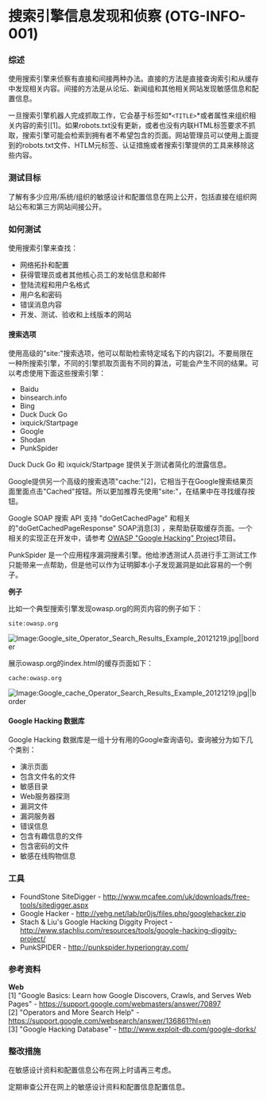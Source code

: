 # 搜索引擎信息发现和侦察 (OTG-INFO-001)

### 综述
使用搜索引擎来侦察有直接和间接两种办法。直接的方法是直接查询索引和从缓存中发现相关内容。间接的方法是从论坛、新闻组和其他相关网站发现敏感信息和配置信息。


一旦搜索引擎机器人完成抓取工作，它会基于标签如*`<TITLE>`*或者属性来组织相关内容的索引[1]。如果robots.txt没有更新，或者也没有内联HTML标签要求不抓取，搜索引擎可能会检索到拥有者不希望包含的页面。网站管理员可以使用上面提到的robots.txt文件、HTLM元标签、认证措施或者搜索引擎提供的工具来移除这些内容。


### 测试目标

了解有多少应用/系统/组织的敏感设计和配置信息在网上公开，包括直接在组织网站公布和第三方网站间接公开。


### 如何测试

使用搜索引擎来查找：
* 网络拓扑和配置
* 获得管理员或者其他核心员工的发帖信息和邮件
* 登陆流程和用户名格式
* 用户名和密码
* 错误消息内容
* 开发、测试、验收和上线版本的网站


#### 搜索选项
使用高级的"site:"搜索选项，他可以帮助检索特定域名下的内容[2]。不要局限在一种所搜索引擎，不同的引擎抓取页面有不同的算法，可能会产生不同的结果。可以考虑使用下面这些搜索引擎：

* Baidu
* binsearch.info
* Bing
* Duck Duck Go
* ixquick/Startpage
* Google
* Shodan
* PunkSpider


Duck Duck Go 和 ixquick/Startpage 提供关于测试者简化的泄露信息。

Google提供另一个高级的搜索选项"cache:"[2]，它相当于在Google搜索结果页面里面点击"Cached"按钮。所以更加推荐先使用"site:"，在结果中在寻找缓存按钮。

Google SOAP 搜索 API 支持 "doGetCachedPage" 和相关的"doGetCachedPageResponse" SOAP消息[3] ，来帮助获取缓存页面。一个相关的实现正在开发中，请参考 [OWASP "Google Hacking" Project](https://www.owasp.org/index.php/Category:OWASP_Google_Hacking_Project)项目。

PunkSpider 是一个应用程序漏洞搜素引擎。他给渗透测试人员进行手工测试工作只能带来一点帮助，但是他可以作为证明脚本小子发现漏洞是如此容易的一个例子。


**例子**

比如一个典型搜索引擎发现owasp.org的网页内容的例子如下：
```
site:owasp.org
```
![Image:Google_site_Operator_Search_Results_Example_20121219.jpg||border](https://www.owasp.org/images/6/67/Google_site_Operator_Search_Results_Example_20121219.jpg)

展示owasp.org的index.html的缓存页面如下：
```
cache:owasp.org
```
![Image:Google_cache_Operator_Search_Results_Example_20121219.jpg||border](https://www.owasp.org/images/3/3f/Google_cache_Operator_Search_Results_Example_20121219.jpg)


#### Google Hacking 数据库

Google Hacking 数据库是一组十分有用的Google查询语句。查询被分为如下几个类别：
* 演示页面
* 包含文件名的文件
* 敏感目录
* Web服务器探测
* 漏洞文件
* 漏洞服务器
* 错误信息
* 包含有趣信息的文件
* 包含密码的文件
* 敏感在线购物信息


### 工具
* FoundStone SiteDigger - http://www.mcafee.com/uk/downloads/free-tools/sitedigger.aspx <br>
* Google Hacker - http://yehg.net/lab/pr0js/files.php/googlehacker.zip<br>
* Stach & Liu's Google Hacking Diggity Project - http://www.stachliu.com/resources/tools/google-hacking-diggity-project/ <br>
* PunkSPIDER - http://punkspider.hyperiongray.com/ <br>


### 参考资料
**Web**<br>
[1] "Google Basics: Learn how Google Discovers, Crawls, and Serves Web Pages" - https://support.google.com/webmasters/answer/70897 <br>
[2] "Operators and More Search Help" - https://support.google.com/websearch/answer/136861?hl=en <br>
[3] "Google Hacking Database" - http://www.exploit-db.com/google-dorks/ <br>


### 整改措施
在敏感设计资料和配置信息公布在网上时请再三考虑。

定期审查公开在网上的敏感设计资料和配置信息配置信息。

